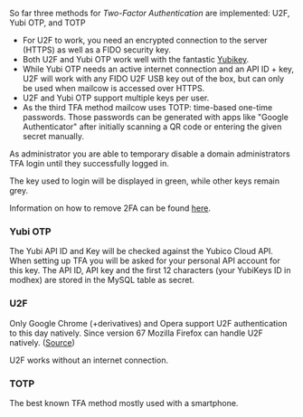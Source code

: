 So far three methods for *Two-Factor Authentication* are implemented: U2F, Yubi OTP, and TOTP

- For U2F to work, you need an encrypted connection to the server (HTTPS) as well as a FIDO security key.
- Both U2F and Yubi OTP work well with the fantastic [Yubikey](https://www.yubico.com).
- While Yubi OTP needs an active internet connection and an API ID + key, U2F will work with any FIDO U2F USB key out of the box, but can only be used when mailcow is accessed over HTTPS.
- U2F and Yubi OTP support multiple keys per user.
- As the third TFA method mailcow uses TOTP: time-based one-time passwords. Those passwords can be generated with apps like "Google Authenticator" after initially scanning a QR code or entering the given secret manually.

As administrator you are able to temporary disable a domain administrators TFA login until they successfully logged in.

The key used to login will be displayed in green, while other keys remain grey.

Information on how to remove 2FA can be found [here](https://mailcow.github.io/mailcow-dockerized-docs/debug-reset_pw/#remove-two-factor-authentication).

### Yubi OTP

The Yubi API ID and Key will be checked against the Yubico Cloud API. When setting up TFA you will be asked for your personal API account for this key.
The API ID, API key and the first 12 characters (your YubiKeys ID in modhex) are stored in the MySQL table as secret.

### U2F

Only Google Chrome (+derivatives) and Opera support U2F authentication to this day natively.
Since version 67 Mozilla Firefox can handle U2F natively. ([Source](https://support.yubico.com/support/solutions/articles/15000017511-enabling-u2f-support-in-mozilla-firefox))

U2F works without an internet connection.

### TOTP

The best known TFA method mostly used with a smartphone.
